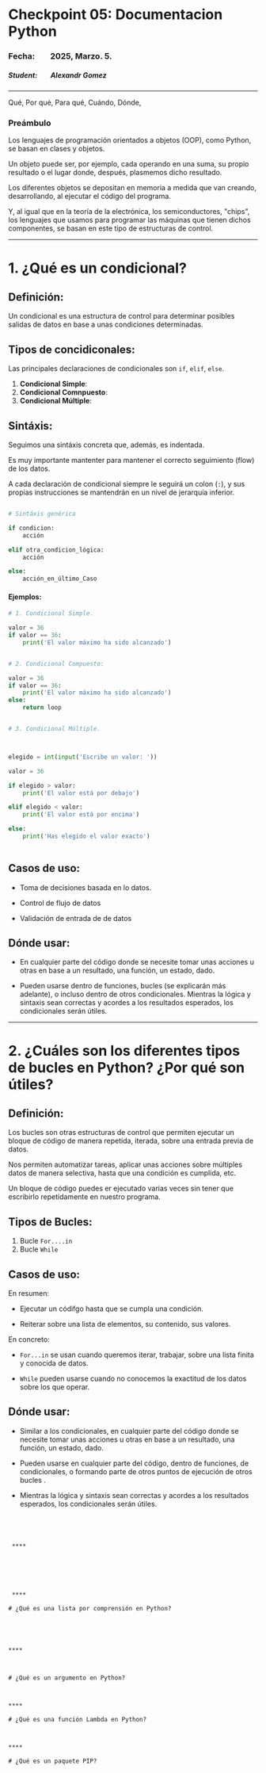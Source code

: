 # Checkpoint 05: Documentacion Python

### Fecha:        2025, Marzo. 5.

##### Student:        Alexandr Gomez

****

Qué, Por qué, Para qué, Cuándo, Dónde, 

### Preámbulo

Los lenguajes de programación orientados a objetos (OOP), como Python, se basan en clases y objetos.

Un objeto puede ser, por ejemplo, cada operando en una suma, su propio resultado o el lugar donde, después, plasmemos dicho resultado.

Los diferentes objetos se depositan en memoria a medida que van creando, desarrollando, al ejecutar el código del programa.

Y, al igual que en la teoría de la electrónica, los semiconductores, "chips", los lenguajes que usamos para programar las máquinas que tienen dichos componentes, se basan en este tipo de estructuras de control.

****

# 1. ¿Qué es un condicional?

## Definición:

Un condicional es una estructura de control para determinar posibles salidas de datos en base a unas condiciones determinadas.

## Tipos de concidiconales:

Las principales declaraciones de condicionales son `if`, `elif`, `else`.

1. **Condicional Simple**:  
2. **Condicional Comnpuesto**:  
3. **Condicional Múltiple**:  



## Sintáxis:

Seguimos una sintáxis concreta que, además, es indentada.  

 Es muy importante mantenter para mantener el correcto seguimiento (flow) de los datos.

A cada declaración de condicional siempre le seguirá un colon (`:`), y sus propias instrucciones se mantendrán en un nivel de jerarquía inferior.

```python

# Sintáxis genérica

if condicion:
    acción

elif otra_condicion_lógica:
    acción

else:
    acción_en_último_Caso
```

#### Ejemplos:

```python
# 1. Condicional Simple.

valor = 36
if valor == 36:
    print('El valor máximo ha sido alcanzado')


# 2. Condicional Compuesto:

valor = 36
if valor == 36:
    print('El valor máximo ha sido alcanzado')
else:
    return loop


# 3. Condicional Múltiple.



elegido = int(input('Escribe un valor: '))

valor = 36

if elegido > valor:
    print('El valor está por debajo')

elif elegido < valor:
    print('El valor está por encima')

else:
    print('Has elegido el valor exacto')
   

```

## Casos de uso:

* Toma de decisiones basada en lo datos.

* Control de flujo de datos

* Validación de entrada de de datos



## Dónde usar:

* En cualquier parte del código donde se necesite tomar unas acciones u otras en base a un resultado, una función, un estado, dado.

* Pueden usarse dentro de funciones, bucles (se explicarán más adelante), o incluso dentro de otros condicionales. Mientras la lógica y sintaxis sean correctas y acordes a los resultados esperados, los condicionales serán útiles.





****

# 2. ¿Cuáles son los diferentes tipos de bucles en Python? ¿Por qué son útiles?



## Definición:

Los bucles son otras estructuras de control que permiten ejecutar un bloque de código de manera repetida, iterada, sobre una entrada previa de datos.

Nos permiten automatizar tareas, aplicar unas acciones sobre múltiples datos de manera selectiva, hasta que una condición es cumplida, etc.

Un bloque de código puedes er ejecutado varias veces sin tener que escribirlo repetidamente en nuestro programa. 



## Tipos de Bucles:



1. Bucle `For....in`
2. Bucle `While`
   
   







## Casos de uso:

En resumen:

- Ejecutar un códifgo hasta que se cumpla una condición.

- Reiterar sobre una lista de elementos, su contenido, sus valores.

En concreto:

* `For...in` se usan cuando queremos iterar, trabajar, sobre una lista finita y conocida de datos.

* `While` pueden usarse cuando no conocemos la exactitud de los datos sobre los que operar.



## Dónde usar:

- Similar a los condicionales, en cualquier parte del código donde se necesite tomar unas acciones u otras en base a un resultado, una función, un estado, dado.

- Pueden usarse en cualquier parte del código, dentro de funciones, de condicionales, o formando parte de otros puntos de ejecución de otros bucles .  

- Mientras la lógica y sintaxis sean correctas y acordes a los resultados esperados, los condicionales serán útiles.







```




 ****






 ****

# ¿Qué es una lista por comprensión en Python?





****



# ¿Qué es un argumento en Python?



****

# ¿Qué es una función Lambda en Python?



****

# ¿Qué es un paquete PIP?
```
